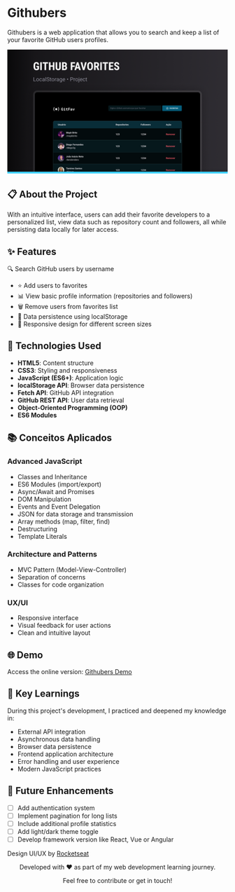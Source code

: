 # Githubers

Githubers is a web application that allows you to search and keep a list of your favorite GitHub users profiles.

![Project Preview](./images/cover.png)

## 📋 About the Project

With an intuitive interface, users can add their favorite developers to a personalized list, view data such as repository count and followers, all while persisting data locally for later access.

## ✨ Features

🔍 Search GitHub users by username

- ⭐ Add users to favorites
- 📊 View basic profile information (repositories and followers)
- 🗑️ Remove users from favorites list
- 💾 Data persistence using localStorage
- 📱 Responsive design for different screen sizes

## 🚀 Technologies Used

- **HTML5**: Content structure
- **CSS3**: Styling and responsiveness
- **JavaScript (ES6+)**: Application logic
- **localStorage API**: Browser data persistence
- **Fetch API**: GitHub API integration
- **GitHub REST API**: User data retrieval
- **Object-Oriented Programming (OOP)**
- **ES6 Modules**

## 📚 Conceitos Aplicados

### Advanced JavaScript

- Classes and Inheritance
- ES6 Modules (import/export)
- Async/Await and Promises
- DOM Manipulation
- Events and Event Delegation
- JSON for data storage and transmission
- Array methods (map, filter, find)
- Destructuring
- Template Literals

### Architecture and Patterns

- MVC Pattern (Model-View-Controller)
- Separation of concerns
- Classes for code organization

### UX/UI

- Responsive interface
- Visual feedback for user actions
- Clean and intuitive layout

## 🌐 Demo

Access the online version: [Githubers Demo](https://maurodiogodev.github.io/Githubers/)

## 📝 Key Learnings

During this project's development, I practiced and deepened my knowledge in:

- External API integration
- Asynchronous data handling
- Browser data persistence
- Frontend application architecture
- Error handling and user experience
- Modern JavaScript practices

## 🧠 Future Enhancements

- [ ] Add authentication system
- [ ] Implement pagination for long lists
- [ ] Include additional profile statistics
- [ ] Add light/dark theme toggle
- [ ] Develop framework version like React, Vue or Angular

Design UI/UX by [Rocketseat](https://www.rocketseat.com.br/)

<div align="center"> <p>Developed with ❤️ as part of my web development learning journey.</p> <p>Feel free to contribute or get in touch!</p> </div>

